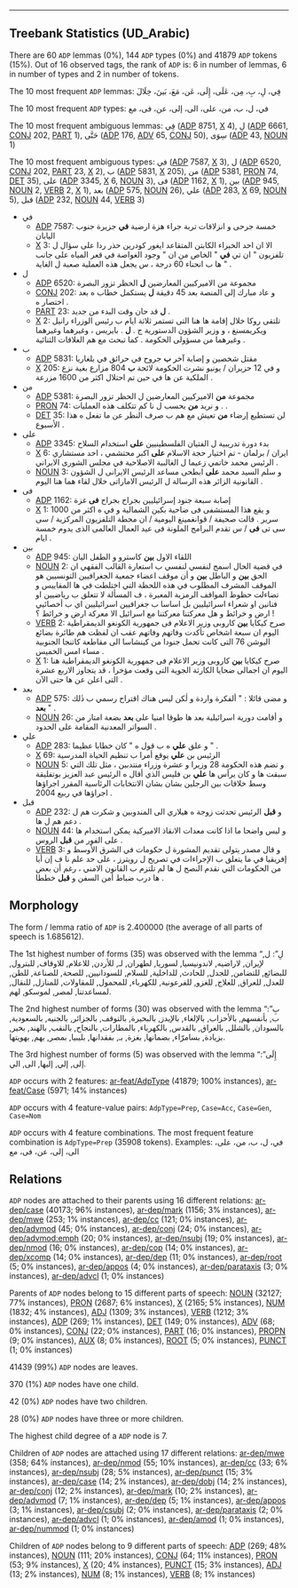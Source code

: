

--------------------------------------------------------------------------------

## Treebank Statistics (UD_Arabic)

There are 60 `ADP` lemmas (0%), 144 `ADP` types (0%) and 41879 `ADP` tokens (15%).
Out of 16 observed tags, the rank of `ADP` is: 6 in number of lemmas, 6 in number of types and 2 in number of tokens.

The 10 most frequent `ADP` lemmas: فِي، لِ، بِ، مِن، عَلَى، إِلَى، عَن، مَعَ، بَينَ، خِلَالَ

The 10 most frequent `ADP` types:  في، ل، ب، من، على، الى، إلى، عن، فى، مع

The 10 most frequent ambiguous lemmas: فِي ([ADP]() 8751, [X]() 4), لِ ([ADP]() 6661, [CONJ]() 202, [PART]() 1), حَتَّى ([ADP]() 176, [ADV]() 65, [CONJ]() 50), سِوَى ([ADP]() 43, [NOUN]() 1)

The 10 most frequent ambiguous types:  في ([ADP]() 7587, [X]() 3), ل ([ADP]() 6520, [CONJ]() 202, [PART]() 23, [X]() 2), ب ([ADP]() 5831, [X]() 205), من ([ADP]() 5381, [PRON]() 74, [DET]() 35), على ([ADP]() 3345, [X]() 6, [NOUN]() 3), فى ([ADP]() 1162, [X]() 1), بين ([ADP]() 945, [NOUN]() 2, [VERB]() 2, [X]() 1), بعد ([ADP]() 575, [NOUN]() 26), علي ([ADP]() 283, [X]() 69, [NOUN]() 5), قبل ([ADP]() 232, [NOUN]() 44, [VERB]() 3)


* في
  * [ADP]() 7587: خمسة جرحى و انزلاقات تربة جراء هزة ارضية <b>في</b> جزيرة جنوب اليابان
  * [X]() 3: الا ان احد الخبراء الكابتن المتقاعد ايغور كودرين حذر ردا على سؤال ل تلفزيون " ان تي <b>في</b> " الخاص من ان " وجود الغواصة في قعر المياه على جانب ها ب انحناء 60 درجة ، س يجعل هذه العملية صعبة ل الغاية " .
* ل
  * [ADP]() 6520: مجموعة من الاميركيين المعارضين <b>ل</b> الحظر تزور البصرة
  * [CONJ]() 202: و عاد مبارك إلى المنصة بعد 45 دقيقة <b>ل</b> يستكمل خطاب ه بعد اختصار ه .
  * [PART]() 23: <b>ل</b> قد حان وقت البدء من جديد .
  * [X]() 2: تلتقى روكا خلال إقامة ها هنا التى تستمر ثلاثة ايام ب رئيس الوزراء رانيل ويكريمسنغ ، و وزير الشؤون الدستورية ج . <b>ل</b> . بايريس ، وغيرهما وغيرهما وغيرهما من مسؤولى الحكومة . كما تبحث مع هم العلاقات الثنائية .
* ب
  * [ADP]() 5831: مقتل شخصين و إصابة آخر <b>ب</b> جروح في حرائق في بلغاريا
  * [X]() 205: و في 12 حزيران / يونيو نشرت الحكومة لائحة <b>ب</b> 804 مزارع بغية نزع الملكية عن ها في حين تم احتلال اكثر من 1600 مزرعة .
* من
  * [ADP]() 5381: مجموعة <b>من</b> الاميركيين المعارضين ل الحظر تزور البصرة
  * [PRON]() 74: و نريد <b>من</b> يحسب ل نا كم تتكلف هذه العمليات . .
  * [DET]() 35: لن تستطيع إرضاء <b>من</b> تعيش مع هم ب صرف النظر عن ما تفعل ه هذا الأسبوع .
* على
  * [ADP]() 3345: بدء دورة تدريبية ل الفتيان الفلسطينيين <b>على</b> استخدام السلاح
  * [X]() 6: ايران / برلمان - تم اختيار حجة الاسلام <b>على</b> اكبر محتشمي ، احد مستشاري الرئيس محمد خاتمي زعيما ل الغالبية الاصلاحية في مجلس الشورى الايراني .
  * [NOUN]() 3: و سلم السيد محمد <b>على</b> ابطحى مساعد الرئيس الايرانى ل الشؤون القانونية الزائر هذه الرسالة ل الرئيس الاماراتى خلال لقاء هما هنا اليوم .
* فى
  * [ADP]() 1162: إصابة سبعة جنود إسرائيليين بجراح بجراح <b>فى</b> غزة
  * [X]() 1: و يقع هذا المستشفى فى ضاحية بكين الشمالية و في ه اكثر من 1000 سرير . قالت صحيفة / قوانغمينغ اليومية / ان محطة التلفزيون المركزية / سى سى تى <b>فى</b> / س تقدم البرامج الملونة فى عيد العمال العالمى الذى يدوم خمسة ايام .
* بين
  * [ADP]() 945: اللقاء الاول <b>بين</b> كاسترو و الطفل اليان
  * [NOUN]() 2: في قضية الحال اسمح لنفسي لنفسي ب استعارة القالب الفقهي ان الحق <b>بين</b> و الباطل <b>بين</b> و أن موقف اعضاء جمعية الجغرافيين التونسيين هو الموقف المشرف المطلوب في هذه اللحظة التي اختلطت في ها المقاييس و تضاءلت حظوظ المواقف الرمزية المعبرة ، ف المسألة لا تتعلق ب رياضيين او فنانين او شعراء اسرائيليين بل اساسا ب جغرافيين اسرائيليين اي ب أخصائيي ارض و خرائط و هل معركتنا معركتنا مع اسرائيل الا معركة ارض و خرائط ؟ !
  * [VERB]() 2: صرح كيكايا <b>بين</b> كاروبى وزير الاعلام فى جمهورية الكونغو الديمقراطية اليوم ان سبعة اشخاص تأكدت وفاتهم وفاتهم عقب ان لفظت هم طائرة بضائع اليوشن 76 التى كانت تحمل جنودا من كينشاسا الى مقاطعة كاتنجا الجنوبية مساء امس الخميس .
  * [X]() 1: صرح كيكايا <b>بين</b> كاروبى وزير الاعلام فى جمهورية الكونغو الديمقراطية هنا اليوم ان اجمالى ضحايا الكارثة الجوية التى وقعت مؤخرا ، قد يتجاوز الاربع عشرة التى اعلن عن ها حتى الآن .
* بعد
  * [ADP]() 575: و مضى قائلا : " ألفكرة واردة و لٰكن ليس هناك اقتراح رسمي ب ذٰلك <b>بعد</b> " .
  * [NOUN]() 26: و أقامت دورية اسرائيلية بعد ها طوقا امنيا على <b>بعد</b> بضعة امتار من السواتر المعدنية المقامة على الحدود .
* علي
  * [ADP]() 283: و علق <b>علي</b> ه ب قول ه " كان خطابا عظيما " .
  * [X]() 69: الرئيس بن <b>علي</b> يوقع أمرا ب تنظيم الحياة المدرسية
  * [NOUN]() 5: و تضم هذه الحكومة 28 وزيرا و عشرة وزراء منتدبين ، مثل تلك التي سبقت ها و كان يرأس ها <b>علي</b> بن فليس الذي أقال ه الرئيس عبد العزيز بوتفليقة وسط خلافات بين الرجلين بشان بشان الانتخابات الرئاسية المقرر اجراؤها اجراؤها في ربيع 2004 .
* قبل
  * [ADP]() 232: و <b>قبل</b> الرئيس تحدثت زوجة ه هيلاري الى المندوبين و شكرت هم ل دعم هم ل ها .
  * [NOUN]() 44: و ليس واضحا ما اذا كانت معدات الانقاذ الاميركية يمكن استخدام ها على الفور من <b>قبل</b> الروس .
  * [VERB]() 3: و قال مصدر يتولى تقديم المشورة ل حكومات في الشرق الأوسط و إفريقيا في ما يتعلق ب الإجراءات في تصريح ل رويترز ، على حد علم نا ف إن أيا من الحكومات التي نقدم النصح ل ها لم تلتزم ب القانون الامني ، رغم أن بعض ها درب ضباط أمن السفن و <b>قبل</b> خططا .

## Morphology

The form / lemma ratio of `ADP` is 2.400000 (the average of all parts of speech is 1.685612).

The 1st highest number of forms (35) was observed with the lemma “لِ”: ل, لإيران, لاراضيه, لاندونيسيا, لسوريا, لطهران, لـ, للأردن, للاعلام, للاوقاف, للبترول, للبضائع, للتضامن, للجدل, للحادث, للداخلية, للسلام, للسودانيين, للصحة, للصناعة, للطن, للعدل, للعراق, للعلاج, للغزو, للفرعونية, للكهرباء, للمحمول, للمقاولات, للمنازل, للنقال, لمساعدتنا, لمصر, لموسكو, لهم.

The 2nd highest number of forms (30) was observed with the lemma “بِ”: ب, بأنفسهم, بالأحزاب, بالإلغاء, بالإيدز, بالبحيرة, بالتوقف, بالجزائر, بالجنيه, بالسعودية, بالسودان, بالشلل, بالعراق, بالقدس, بالكهرباء, بالمطارات, بالنجاح, بالنقب, بالهند, بخير, بزيادة, بسامرّاء, بضمانها, بغزة, بـ, بفقدانها, بليبيا, بمصر, بهم, بهويتها.

The 3rd highest number of forms (5) was observed with the lemma “إِلَى”: إلى, إلي, إليها, الى, الي.

`ADP` occurs with 2 features: [ar-feat/AdpType]() (41879; 100% instances), [ar-feat/Case]() (5971; 14% instances)

`ADP` occurs with 4 feature-value pairs: `AdpType=Prep`, `Case=Acc`, `Case=Gen`, `Case=Nom`

`ADP` occurs with 4 feature combinations.
The most frequent feature combination is `AdpType=Prep` (35908 tokens).
Examples: في، ل، ب، من، على، الى، إلى، عن، فى، مع


## Relations

`ADP` nodes are attached to their parents using 16 different relations: [ar-dep/case]() (40173; 96% instances), [ar-dep/mark]() (1156; 3% instances), [ar-dep/mwe]() (253; 1% instances), [ar-dep/cc]() (121; 0% instances), [ar-dep/advmod]() (45; 0% instances), [ar-dep/conj]() (24; 0% instances), [ar-dep/advmod:emph]() (20; 0% instances), [ar-dep/nsubj]() (19; 0% instances), [ar-dep/nmod]() (16; 0% instances), [ar-dep/cop]() (14; 0% instances), [ar-dep/xcomp]() (14; 0% instances), [ar-dep/dep]() (11; 0% instances), [ar-dep/root]() (5; 0% instances), [ar-dep/appos]() (4; 0% instances), [ar-dep/parataxis]() (3; 0% instances), [ar-dep/advcl]() (1; 0% instances)

Parents of `ADP` nodes belong to 15 different parts of speech: [NOUN]() (32127; 77% instances), [PRON]() (2687; 6% instances), [X]() (2165; 5% instances), [NUM]() (1832; 4% instances), [ADJ]() (1309; 3% instances), [VERB]() (1212; 3% instances), [ADP]() (269; 1% instances), [DET]() (149; 0% instances), [ADV]() (68; 0% instances), [CONJ]() (22; 0% instances), [PART]() (16; 0% instances), [PROPN]() (9; 0% instances), [AUX]() (8; 0% instances), [ROOT]() (5; 0% instances), [PUNCT]() (1; 0% instances)

41439 (99%) `ADP` nodes are leaves.

370 (1%) `ADP` nodes have one child.

42 (0%) `ADP` nodes have two children.

28 (0%) `ADP` nodes have three or more children.

The highest child degree of a `ADP` node is 7.

Children of `ADP` nodes are attached using 17 different relations: [ar-dep/mwe]() (358; 64% instances), [ar-dep/nmod]() (55; 10% instances), [ar-dep/cc]() (33; 6% instances), [ar-dep/nsubj]() (28; 5% instances), [ar-dep/punct]() (15; 3% instances), [ar-dep/case]() (14; 2% instances), [ar-dep/dobj]() (14; 2% instances), [ar-dep/conj]() (12; 2% instances), [ar-dep/mark]() (10; 2% instances), [ar-dep/advmod]() (7; 1% instances), [ar-dep/dep]() (5; 1% instances), [ar-dep/appos]() (3; 1% instances), [ar-dep/csubj]() (2; 0% instances), [ar-dep/parataxis]() (2; 0% instances), [ar-dep/advcl]() (1; 0% instances), [ar-dep/amod]() (1; 0% instances), [ar-dep/nummod]() (1; 0% instances)

Children of `ADP` nodes belong to 9 different parts of speech: [ADP]() (269; 48% instances), [NOUN]() (111; 20% instances), [CONJ]() (64; 11% instances), [PRON]() (53; 9% instances), [X]() (20; 4% instances), [PUNCT]() (15; 3% instances), [ADJ]() (13; 2% instances), [NUM]() (8; 1% instances), [VERB]() (8; 1% instances)

